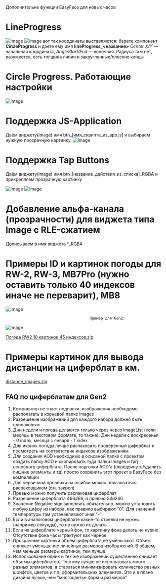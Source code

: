 Дополнительне функции EasyFace для новых часов

# LineProgress
![image](https://github.com/Domenick90/EasyFaceDocs/assets/57414291/05de774a-6a60-43c7-b077-5e06a55a070a)
![image](https://github.com/Domenick90/EasyFaceDocs/assets/57414291/c2b69ed0-b7dd-4f16-b507-cb3455393c95)
вот так координаты выставляются:
берете компонент **CircleProgress** и даете ему имя **lineProgress_<название>**
_Center X/Y_ — начальная координата, 
_AngleStart/End_ — конечная. 
Радиуса там нет, разумеется, есть толщина линии и закругленные/плоские концы

# Circle Progress. Работающие настройки
![image](https://github.com/Domenick90/EasyFaceDocs/assets/57414291/eb6e0894-e014-4b90-98be-82a259af618a)

# Поддержка JS-Application
Даём виджету(Image) имя btn_[имя_скрипта_из_app.js] и выбираем нужную прозрачную картинку.
![image](https://github.com/Domenick90/EasyFaceDocs/assets/57414291/98c04ed2-060d-44d3-9997-8c9939189de7)

# Поддержка Tap Buttons
Даём виджету(Image) имя btn_[название_действия_из_списка]_RGBA и прикрепляем прозрачную картинку

![image](https://github.com/Domenick90/EasyFaceDocs/assets/57414291/9edddd4b-f035-4ae6-97a7-d066aab44897)
![image](https://github.com/Domenick90/EasyFaceDocs/assets/57414291/50881d86-beaf-499d-84b9-bea52d017a01)

# Добавление альфа-канала (прозрачности) для виджета типа Image с RLE-сжатием
Дописываем в имя виджета *_RGBA
# Примеры ID и картинок погоды для RW-2, RW-3, MB7Pro (нужно оставить только 40 индексов иначе не переварит), MB8
![image](https://github.com/Domenick90/EasyFaceDocs/assets/57414291/64fe76c9-3298-416b-a89a-358855348f77)

                                          Пример для Gen2:
                                          
![image](https://github.com/Domenick90/EasyFaceDocs/assets/57414291/06da0f7e-2a88-49fb-bbec-a677b70974e7)

[Погода RW2 10 картинок 45 индексов.zip](https://github.com/Domenick90/EasyFaceDocs/files/11494183/RW2.10.45.zip)

# Примеры картинок для вывода дистанции на циферблат в км.
[distance_images.zip](https://github.com/Domenick90/EasyFaceDocs/files/11494192/distance_images.zip)

## FAQ по циферблатам для Gen2
1. Компилятор не знает подпапки, изображения необходимо располагать в корневой папке images
2. Разрешение изображений для каждого набора должно быть одинаковым
3. Дни недели и погода делаются только через через imageList (если месяцы в текстовом формате, то также). Дни недели с воскресенья - 0 index, месяца с января - 1 index
4. Для иконок погоды лучше распаковать проверенный циферблат и посмотреть на соответствие индексов изображениям
5. Для создания AOD необходимо в основной папке с проектом создать папку AOD и скопировать туда папки Images и fprj основного циферблата. После подгонки AOD'а (передвинуть/удалить лишние элементы и тд) просто сохранить этот проект в EasyFace без компиляции
6. Для первичной проверки на ошибки можно пользоваться распаковщиком (см. закреп)
7. Превью можно получить распаковав циферблат
8. Разрешение циферблата 466*466, а превью 246*246
9. Значение Negative sign заполнять обязательно, можно установить любую цифру из набора, как правило выбирают "0". Для значений температуры там устанавливают знак "-"
10. Если в аналоговом циферблате какие-то стрелки не нужны (например секунды), то не нужно их делать
11. Если на циферблате черный фон, то картинку фона делать не нужно. Отсутствие фона часы трактуют как черное
12. Прозрачные картинки объем циферблата не уменьшают. Объем снижает уменьшение линейных размеров изображений. В общем, чем меньше размеры картинок, тем лучше.
13. Использование одних и тех же изображений существенно снижает объемы циферблатов. Поэтому лучше не использовать много разных элементов, а стараться минимизировать количество разных шрифтов, цветов и т.п. оформительских элементов.
Это и в плане дизайна лучше, чем "многоцветье форм и размеров"
